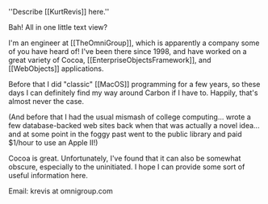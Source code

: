 ''Describe [[KurtRevis]] here.''

Bah! All in one little text view?



I'm an engineer at [[TheOmniGroup]], which is apparently a company some of you have heard of! I've been there since 1998, and have worked on a great variety of Cocoa, [[EnterpriseObjectsFramework]], and [[WebObjects]] applications.

Before that I did "classic" [[MacOS]] programming for a few years, so these days I can definitely find my way around Carbon if I have to. Happily, that's almost never the case.

(And before that I had the usual mismash of college computing... wrote a few database-backed web sites back when that was actually a novel idea... and at some point in the foggy past went to the public library and paid $1/hour to use an Apple II!)

Cocoa is great. Unfortunately, I've found that it can also be somewhat obscure, especially to the uninitiated. I hope I can provide some sort of useful information here.

Email: krevis at omnigroup.com